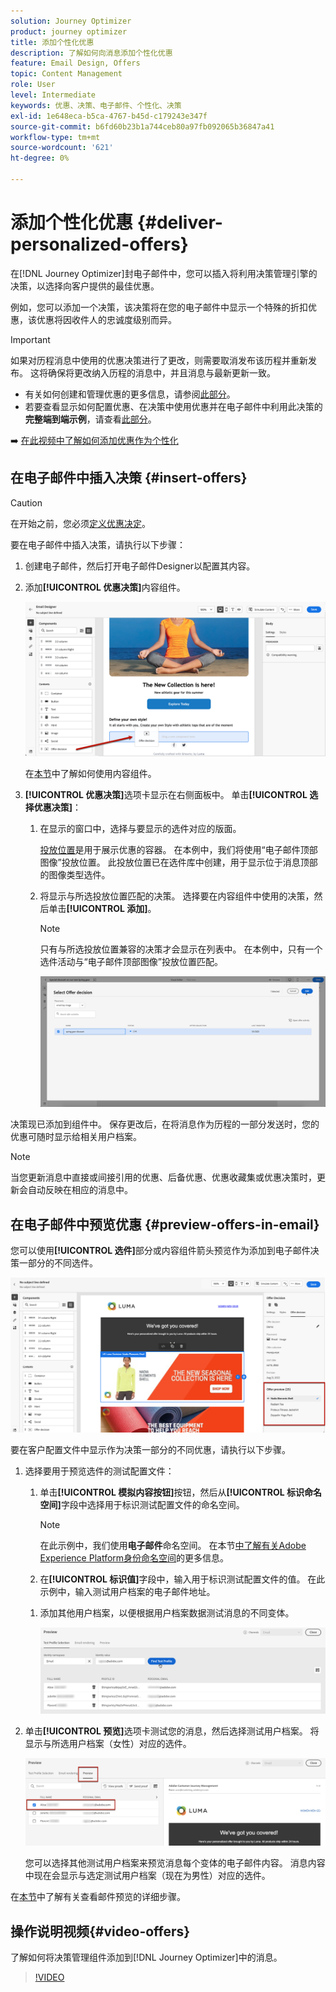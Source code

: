 ```yaml
---
solution: Journey Optimizer
product: journey optimizer
title: 添加个性化优惠
description: 了解如何向消息添加个性化优惠
feature: Email Design, Offers
topic: Content Management
role: User
level: Intermediate
keywords: 优惠、决策、电子邮件、个性化、决策
exl-id: 1e648eca-b5ca-4767-b45d-c179243e347f
source-git-commit: b6fd60b23b1a744ceb80a97fb092065b36847a41
workflow-type: tm+mt
source-wordcount: '621'
ht-degree: 0%

---
```


# 添加个性化优惠 {#deliver-personalized-offers}

在[!DNL Journey Optimizer]封电子邮件中，您可以插入将利用决策管理引擎的决策，以选择向客户提供的最佳优惠。

例如，您可以添加一个决策，该决策将在您的电子邮件中显示一个特殊的折扣优惠，该优惠将因收件人的忠诚度级别而异。

>[!IMPORTANT]
>
>如果对历程消息中使用的优惠决策进行了更改，则需要取消发布该历程并重新发布。  这将确保将更改纳入历程的消息中，并且消息与最新更新一致。

* 有关如何创建和管理优惠的更多信息，请参阅[此部分](../offers/get-started/starting-offer-decisioning.md)。
* 若要查看显示如何配置优惠、在决策中使用优惠并在电子邮件中利用此决策的&#x200B;**完整端到端示例**，请查看[此部分](../offers/offers-e2e.md#insert-decision-in-email)。

➡️ [在此视频中了解如何添加优惠作为个性化](#video-offers)

## 在电子邮件中插入决策 {#insert-offers}

>[!CAUTION]
>
>在开始之前，您必须[定义优惠决定](../offers/offer-activities/create-offer-activities.md)。

要在电子邮件中插入决策，请执行以下步骤：

1. 创建电子邮件，然后打开电子邮件Designer以配置其内容。

1. 添加&#x200B;**[!UICONTROL 优惠决策]**&#x200B;内容组件。

   ![](assets/deliver-offer-component.png)

   在[本节](content-components.md)中了解如何使用内容组件。

1. **[!UICONTROL 优惠决策]**&#x200B;选项卡显示在右侧面板中。 单击&#x200B;**[!UICONTROL 选择优惠决策]**：

   1. 在显示的窗口中，选择与要显示的选件对应的版面。

      [投放位置](../offers/offer-library/creating-placements.md)是用于展示优惠的容器。 在本例中，我们将使用“电子邮件顶部图像”投放位置。 此投放位置已在选件库中创建，用于显示位于消息顶部的图像类型选件。

   1. 将显示与所选投放位置匹配的决策。 选择要在内容组件中使用的决策，然后单击&#x200B;**[!UICONTROL 添加]**。

      >[!NOTE]
      >
      >只有与所选投放位置兼容的决策才会显示在列表中。 在本例中，只有一个选件活动与“电子邮件顶部图像”投放位置匹配。

      ![](assets/deliver-offer-placement.png)

决策现已添加到组件中。 保存更改后，在将消息作为历程的一部分发送时，您的优惠可随时显示给相关用户档案。

>[!NOTE]
>
>当您更新消息中直接或间接引用的优惠、后备优惠、优惠收藏集或优惠决策时，更新会自动反映在相应的消息中。

## 在电子邮件中预览优惠 {#preview-offers-in-email}

您可以使用&#x200B;**[!UICONTROL 选件]**&#x200B;部分或内容组件箭头预览作为添加到电子邮件决策一部分的不同选件。

![](assets/deliver-offer-preview.png)

要在客户配置文件中显示作为决策一部分的不同优惠，请执行以下步骤。

1. 选择要用于预览选件的测试配置文件：

   1. 单击&#x200B;**[!UICONTROL 模拟内容按钮]**&#x200B;按钮，然后从&#x200B;**[!UICONTROL 标识命名空间]**&#x200B;字段中选择用于标识测试配置文件的命名空间。

      >[!NOTE]
      >
      >在此示例中，我们使用&#x200B;**电子邮件**&#x200B;命名空间。 在本节[中了解有关Adobe Experience Platform身份命名空间](../audience/get-started-identity.md)的更多信息。

   1. 在&#x200B;**[!UICONTROL 标识值]**&#x200B;字段中，输入用于标识测试配置文件的值。 在此示例中，输入测试用户档案的电子邮件地址。

   <!--For example enter smith@adobe.com and click the **[!UICONTROL Add profile]** button.-->

   1. 添加其他用户档案，以便根据用户档案数据测试消息的不同变体。

      ![](assets/deliver-offer-test-profiles.png)

1. 单击&#x200B;**[!UICONTROL 预览]**&#x200B;选项卡测试您的消息，然后选择测试用户档案。 将显示与所选用户档案（女性）对应的选件。

   ![](assets/deliver-offer-test-profile-female-preview.png)

   您可以选择其他测试用户档案来预览消息每个变体的电子邮件内容。 消息内容中现在会显示与选定测试用户档案（现在为男性）对应的选件。

在[本节](#preview-your-messages)中了解有关查看邮件预览的详细步骤。

## 操作说明视频{#video-offers}

了解如何将决策管理组件添加到[!DNL Journey Optimizer]中的消息。

>[!VIDEO](https://video.tv.adobe.com/v/334088?quality=12)
